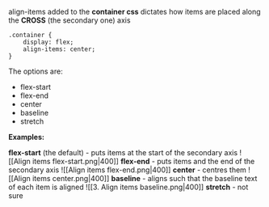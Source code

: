 align-items added to the **container css** dictates how items are placed along the **CROSS** (the secondary one) axis

```
.container {
	display: flex;
	align-items: center;
}
```

The options are:
- flex-start
- flex-end
- center
- baseline
- stretch

**Examples:**

**flex-start** (the default) - puts items at the start of the secondary axis
![[Align items flex-start.png|400]]
**flex-end** - puts items and the end of the secondary axis
![[Align items flex-end.png|400]]
**center** - centres them
![[Align items center.png|400]]
**baseline** - aligns such that the baseline text of each item is aligned
![[3. Align items baseline.png|400]]
**stretch** - not sure